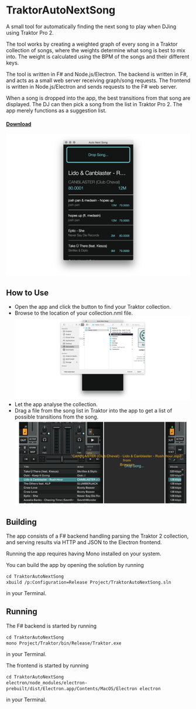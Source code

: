 # TraktorAutoNextSong
A small tool for automatically finding the next song to play when DJing using Traktor Pro 2.

The tool works by creating a weighted graph of every song in a Traktor collection of songs, where the weights determine what song is best to mix into. 
The weight is calculated using the BPM of the songs and their different keys. 

The tool is written in F# and Node.js/Electron. The backend is written in F#, and acts as a small web server receiving graph/song requests. 
The frontend is written in Node.js/Electron and sends requests to the F# web server.

When a song is dropped into the app, the best transitions from that song are displayed. 
The DJ can then pick a song from the list in Traktor Pro 2. The app merely functions as a suggestion list.

#### [Download](https://raw.githubusercontent.com/andersfischernielsen/TraktorAutoNextSong/master/TraktorAutoNextSong.zip)

![Screenshot](readme/screenshot.png) 

## How to Use
- Open the app and click the button to find your Traktor collection. 
- Browse to the location of your collection.nml file. ![Screenshot](readme/readme-1.png) 
- Let the app analyse the collection.
- Drag a file from the song list in Traktor into the app to get a list of possible transitions from the song. ![Screenshot](readme/readme-2.png) 

## Building
The app consists of a F# backend handling parsing the Traktor 2 collection, and serving results via HTTP and JSON to the Electron frontend. 

Running the app requires having Mono installed on your system.

You can build the app by opening the solution by running

    cd TraktorAutoNextSong
    xbuild /p:Configuration=Release Project/TraktorAutoNextSong.sln

in your Terminal.

## Running
The F# backend is started by running 

    cd TraktorAutoNextSong
    mono Project/Traktor/bin/Release/Traktor.exe

in your Terminal. 

The frontend is started by running

    cd TraktorAutoNextSong
    electron/node_modules/electron-prebuilt/dist/Electron.app/Contents/MacOS/Electron electron

in your Terminal.


